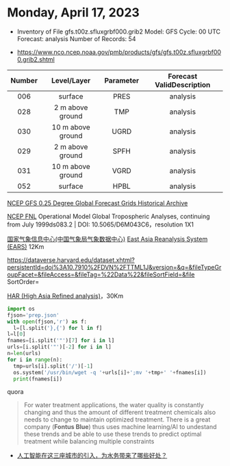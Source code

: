 # Monday, April 17, 2023

- Inventory of File gfs.t00z.sfluxgrbf000.grib2
Model:	GFS
Cycle:	00 UTC
Forecast:	analysis
Number of Records:	54

- https://www.nco.ncep.noaa.gov/pmb/products/gfs/gfs.t00z.sfluxgrbf000.grib2.shtml

Number|Level/Layer|Parameter|Forecast ValidDescription
:-:|:-:|:-:|:-:
006|surface|PRES|analysis|Pressure [Pa]
028|2 m above ground|TMP|analysis|Temperature [K]
030|10 m above ground|UGRD|analysis|U-Component of Wind [m/s]
029|2 m above ground|SPFH|analysis|Specific Humidity [kg/kg]
031|10 m above ground|VGRD|analysis|V-Component of Wind [m/s]
052|surface|HPBL|analysis|Planetary Boundary Layer Height [m]

[NCEP GFS 0.25 Degree Global Forecast Grids Historical Archive](https://rda.ucar.edu/datasets/ds084.1/)

[NCEP FNL](https://rda.ucar.edu/datasets/ds083.2/dataaccess/)  Operational Model Global Tropospheric Analyses, continuing from July 1999ds083.2 | DOI: 10.5065/D6M043C6，resolution 1X1

[国家气象信息中心(中国气象局气象数据中心)](http://data.cma.cn/)
[East Asia Reanalysis System (EARS)](https://zenodo.org/record/7404918#.ZDziHnbP1PY) 12Km

https://dataverse.harvard.edu/dataset.xhtml?persistentId=doi%3A10.7910%2FDVN%2FTTML1J&version=&q=&fileTypeGroupFacet=&fileAccess=&fileTag=%22Data%22&fileSortField=&file  SortOrder=

[HAR (High Asia Refined analysis)](https://esdynamics.geo.uni-tuebingen.de/wiki/index.php/modeling/66-har-high-asia-refined-analysis)，30Km

```python
import os
fjson='prep.json'
with open(fjson,'r') as f:
  l=[l.split('},{') for l in f]
l=l[0]
fnames=[i.split('"')[7] for i in l]
urls=[i.split('"')[-2] for i in l]
n=len(urls)
for i in range(n):
  tmp=urls[i].split('/')[-1]
  os.system('/usr/bin/wget -q '+urls[i]+';mv '+tmp+' '+fnames[i])
  print(fnames[i])
```

quora
> For water treatment applications, the water quality is constantly changing and thus the amount of different treatment chemicals also needs to change to maintain optimized treatment. There is a great company (**Fontus Blue**) thus uses machine learning/AI to undestand these trends and be able to use these trends to predict optimal treatment while balancing multiple constraints

- [人工智能在这三座城市的引入，为水务带来了哪些好处？](https://zhuanlan.zhihu.com/p/364399159)